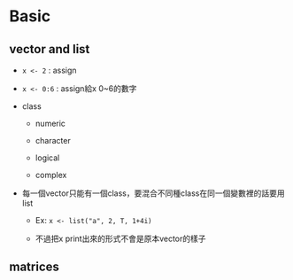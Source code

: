 # Basic

## vector and list

- `x <- 2` : assign

- `x <- 0:6` : assign給x 0~6的數字

- class
    
    - numeric

    - character

    - logical

    - complex

- 每一個vector只能有一個class，要混合不同種class在同一個變數裡的話要用list

    - Ex: `x <- list("a", 2, T, 1+4i)`

    - 不過把x print出來的形式不會是原本vector的樣子

## matrices